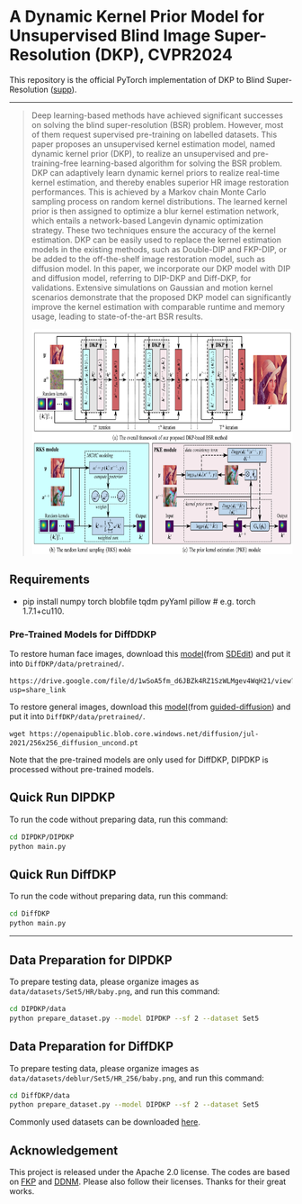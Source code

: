 
# A Dynamic Kernel Prior Model for Unsupervised Blind Image Super-Resolution (DKP), CVPR2024

This repository is the official PyTorch implementation of DKP to Blind Super-Resolution 
([supp](https://github.com/XYLGroup/DKP)).

 ---

> Deep learning-based methods have achieved significant successes on solving the blind super-resolution (BSR) problem. However, most of them request supervised pre-training on labelled datasets.
This paper proposes an unsupervised kernel estimation model, named dynamic kernel prior (DKP), to realize an unsupervised and pre-training-free learning-based algorithm for solving the BSR problem. 
DKP can adaptively learn dynamic kernel priors to realize real-time kernel estimation, and thereby enables superior HR image restoration performances. 
This is achieved by a Markov chain Monte Carlo sampling process on random kernel distributions. 
The learned kernel prior is then assigned to optimize a blur kernel estimation network, which entails a network-based Langevin dynamic optimization strategy. 
These two techniques ensure the accuracy of the kernel estimation.
DKP can be easily used to replace the kernel estimation models in the existing methods, such as Double-DIP and FKP-DIP, or be added to the off-the-shelf image restoration model, such as diffusion model. 
In this paper, we incorporate our DKP model with DIP and diffusion model, referring to DIP-DKP and Diff-DKP, for validations. 
Extensive simulations on Gaussian and motion kernel scenarios demonstrate that the proposed DKP model can significantly improve the kernel estimation with comparable runtime and memory usage, leading to state-of-the-art BSR results. 
><p align="center">
  > <img height="400" src="./illustrations/DKP8.png">
</p>

## Requirements
- pip install numpy torch blobfile tqdm pyYaml pillow    # e.g. torch 1.7.1+cu110.

### Pre-Trained Models for DiffDDKP
To restore human face images, download this [model](https://drive.google.com/file/d/1wSoA5fm_d6JBZk4RZ1SzWLMgev4WqH21/view?usp=share_link)(from [SDEdit](https://github.com/ermongroup/SDEdit)) and put it into `DiffDKP/data/pretrained/`. 
```
https://drive.google.com/file/d/1wSoA5fm_d6JBZk4RZ1SzWLMgev4WqH21/view?usp=share_link
```
To restore general images, download this [model](https://openaipublic.blob.core.windows.net/diffusion/jul-2021/256x256_diffusion_uncond.pt)(from [guided-diffusion](https://github.com/openai/guided-diffusion)) and put it into `DiffDKP/data/pretrained/`.
```
wget https://openaipublic.blob.core.windows.net/diffusion/jul-2021/256x256_diffusion_uncond.pt
```
Note that the pre-trained models are only used for DiffDKP, DIPDKP is processed without pre-trained models.

## Quick Run DIPDKP
To run the code without preparing data, run this command:
```bash
cd DIPDKP/DIPDKP
python main.py
```

## Quick Run DiffDKP
To run the code without preparing data, run this command:
```bash
cd DiffDKP
python main.py
```

---

## Data Preparation for DIPDKP
To prepare testing data, please organize images as `data/datasets/Set5/HR/baby.png`, and run this command:
```bash
cd DIPDKP/data
python prepare_dataset.py --model DIPDKP --sf 2 --dataset Set5
```

## Data Preparation for DiffDKP
To prepare testing data, please organize images as `data/datasets/deblur/Set5/HR_256/baby.png`, and run this command:
```bash
cd DiffDKP/data
python prepare_dataset.py --model DIPDKP --sf 2 --dataset Set5
```


Commonly used datasets can be downloaded [here](https://github.com/xinntao/BasicSR/blob/master/docs/DatasetPreparation.md#common-image-sr-datasets).



## Acknowledgement

This project is released under the Apache 2.0 license. The codes are based on [FKP](https://github.com/JingyunLiang/FKP) and [DDNM](https://github.com/wyhuai/DDNM). Please also follow their licenses. Thanks for their great works.


